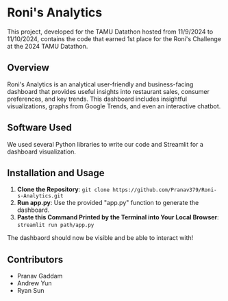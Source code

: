 # Roni's Analytics
This project, developed for the TAMU Datathon hosted from 11/9/2024 to 11/10/2024, contains the code that earned 1st place for the Roni's Challenge at the 2024 TAMU Datathon.

## Overview
Roni's Analytics is an analytical user-friendly and business-facing dashboard that provides useful insights into restaurant sales, consumer preferences, and key trends. This dashboard includes insightful visualizations, graphs from Google Trends, and even an interactive chatbot.

## Software Used
We used several Python libraries to write our code and Streamlit for a dashboard visualization.

## Installation and Usage
1. **Clone the Repository**: ```git clone https://github.com/Pranav379/Roni-s-Analytics.git```
2. **Run app.py**: Use the provided "app.py" function to generate the dashboard.
3. **Paste this Command Printed by the Terminal into Your Local Browser**: ```streamlit run path/app.py ```

The dashbaord should now be visible and be able to interact with!

## Contributors
- Pranav Gaddam
- Andrew Yun
- Ryan Sun



